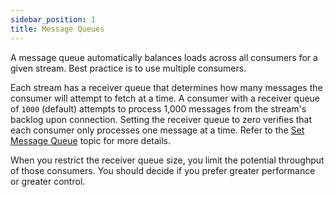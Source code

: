 ```yaml
---
sidebar_position: 1
title: Message Queues
---
```


A message queue automatically balances loads across all consumers for a given stream. Best practice is to use multiple consumers.

Each stream has a receiver queue that determines how many messages the consumer will attempt to fetch at a time. A consumer with a receiver queue of `1000` (default) attempts to process 1,000 messages from the stream's backlog upon connection. Setting the receiver queue to zero verifies that each consumer only processes one message at a time. Refer to the [Set Message Queue](/set-message-queue.md) topic for more details.

When you restrict the receiver queue size, you limit the potential throughput of those consumers. You should decide if you prefer greater performance or greater control.